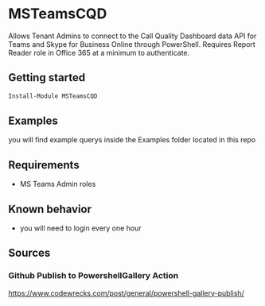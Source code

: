# MSTeamsCQD
Allows Tenant Admins to connect to the Call Quality Dashboard data API for Teams and Skype for Business Online through PowerShell. 
Requires Report Reader role in Office 365 at a minimum to authenticate.


## Getting started


```PowerShell
Install-Module MSTeamsCQD
```


## Examples

you will find example querys inside the Examples folder located in this repo 



## Requirements
  - MS Teams Admin roles
## Known behavior
  - you will need to login every one hour

## Sources
### Github Publish to PowershellGallery Action
https://www.codewrecks.com/post/general/powershell-gallery-publish/
